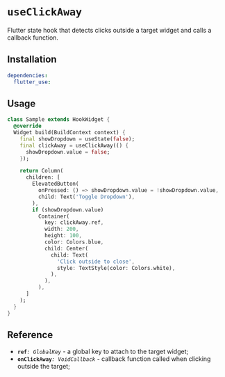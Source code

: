 # `useClickAway`

Flutter state hook that detects clicks outside a target widget and calls a callback function.

## Installation

```yaml
dependencies:
  flutter_use: 
```

## Usage

```dart
class Sample extends HookWidget {
  @override
  Widget build(BuildContext context) {
    final showDropdown = useState(false);
    final clickAway = useClickAway(() {
      showDropdown.value = false;
    });

    return Column(
      children: [
        ElevatedButton(
          onPressed: () => showDropdown.value = !showDropdown.value,
          child: Text('Toggle Dropdown'),
        ),
        if (showDropdown.value)
          Container(
            key: clickAway.ref,
            width: 200,
            height: 100,
            color: Colors.blue,
            child: Center(
              child: Text(
                'Click outside to close',
                style: TextStyle(color: Colors.white),
              ),
            ),
          ),
      ]
    );
  }
}
```

## Reference

- **`ref`**_`: GlobalKey`_ - a global key to attach to the target widget;
- **`onClickAway`**_`: VoidCallback`_ - callback function called when clicking outside the target;